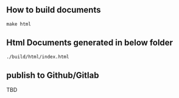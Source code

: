 ## How to build documents
```
make html
``` 
## Html Documents generated in below folder
```
./build/html/index.html
```
## publish to Github/Gitlab
TBD